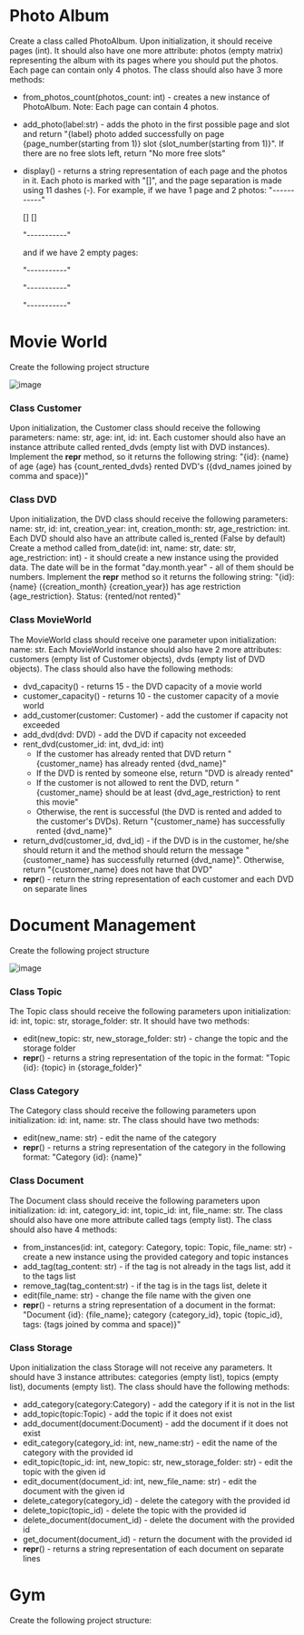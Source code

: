 # Photo Album
Create a class called PhotoAlbum. Upon initialization, it should receive pages (int). It should also have one more attribute: photos (empty matrix) representing the album with its pages where you should put the photos. Each page can contain only 4 photos.
The class should also have 3 more methods:
- from_photos_count(photos_count: int) - creates a new instance of PhotoAlbum. Note: Each page can contain 4 photos.
- add_photo(label:str) - adds the photo in the first possible page and slot and return "{label} photo added successfully on page {page_number(starting from 1)} slot {slot_number(starting from 1)}". If there are no free slots left, return "No more free slots"
- display() - returns a string representation of each page and the photos in it. Each photo is marked with "[]", and the page separation is made using 11 dashes (-). For example, if we have 1 page and 2 photos:
    "-----------"
    
    [] []

    "-----------"
    
    and if we have 2 empty pages:
    
    "-----------"
    
    "-----------"
    
    "-----------"


# Movie World
Create the following project structure

![image](https://user-images.githubusercontent.com/104040753/200648964-ce32e1e5-33bb-4c99-b96b-2330527c5da8.png)

### Class Customer
Upon initialization, the Customer class should receive the following parameters: name: str, age: int, id: int. Each customer should also have an instance attribute called rented_dvds (empty list with DVD instances).
Implement the __repr__ method, so it returns the following string: "{id}: {name} of age {age} has {count_rented_dvds} rented DVD's ({dvd_names joined by comma and space})"

### Class DVD
Upon initialization, the DVD class should receive the following parameters: name: str, id: int, creation_year: int, creation_month: str, age_restriction: int. Each DVD should also have an attribute called is_rented (False by default)
Create a method called from_date(id: int, name: str, date: str, age_restriction: int) - it should create a new instance using the provided data. The date will be in the format "day.month.year" - all of them should be numbers.
Implement the __repr__ method so it returns the following string: "{id}: {name} ({creation_month} {creation_year}) has age restriction {age_restriction}. Status: {rented/not rented}"

### Class MovieWorld
The MovieWorld class should receive one parameter upon initialization: name: str. Each MovieWorld instance should also have 2 more attributes: customers (empty list of Customer objects), dvds (empty list of DVD objects). The class should also have the following methods:
- dvd_capacity() - returns 15 - the DVD capacity of a movie world
- customer_capacity() - returns 10 - the customer capacity of a movie world
- add_customer(customer: Customer) - add the customer if capacity not exceeded
- add_dvd(dvd: DVD) - add the DVD if capacity not exceeded
- rent_dvd(customer_id: int, dvd_id: int)
    - If the customer has already rented that DVD return "{customer_name} has already rented {dvd_name}"
    - If the DVD is rented by someone else, return "DVD is already rented"
    - If the customer is not allowed to rent the DVD, return "{customer_name} should be at least {dvd_age_restriction} to rent this movie"
    - Otherwise, the rent is successful (the DVD is rented and added to the customer's DVDs). Return "{customer_name} has successfully rented {dvd_name}"
- return_dvd(customer_id, dvd_id) - if the DVD is in the customer, he/she should return it and the method should return the message "{customer_name} has successfully returned {dvd_name}". Otherwise, return "{customer_name} does not have that DVD" 
- __repr__() - return the string representation of each customer and each DVD on separate lines


# Document Management
Create the following project structure

![image](https://user-images.githubusercontent.com/104040753/200650526-fbe89cee-8850-4cb1-97cf-dcd7e8de5e2c.png)

### Class Topic
The Topic class should receive the following parameters upon initialization: id: int, topic: str, storage_folder: str. It should have two methods:
- edit(new_topic: str, new_storage_folder: str) - change the topic and the storage folder
- __repr__() - returns a string representation of the topic in the format: "Topic {id}: {topic} in {storage_folder}"

### Class Category
The Category class should receive the following parameters upon initialization: id: int, name: str. The class should have two methods:
- edit(new_name: str) - edit the name of the category
- __repr__() - returns a string representation of the category in the following format: "Category {id}: {name}"

### Class Document
The Document class should receive the following parameters upon initialization: id: int, category_id: int, topic_id: int, file_name: str. The class should also have one more attribute called tags (empty list). The class should also have 4 methods:
- from_instances(id: int, category: Category, topic: Topic, file_name: str) - create a new instance using the provided category and topic instances
- add_tag(tag_content: str) - if the tag is not already in the tags list, add it to the tags list
- remove_tag(tag_content:str) - if the tag is in the tags list, delete it
- edit(file_name: str) - change the file name with the given one
- __repr__() - returns a string representation of a document in the format: "Document {id}: {file_name}; category {category_id}, topic {topic_id}, tags: {tags joined by comma and space)}"

### Class Storage
Upon initialization the class Storage will not receive any parameters. It should have 3 instance attributes: categories (empty list), topics (empty list), documents (empty list). The class should have the following methods:
- add_category(category:Category) - add the category if it is not in the list
- add_topic(topic:Topic) - add the topic if it does not exist
- add_document(document:Document) - add the document if it does not exist
- edit_category(category_id: int, new_name:str) - edit the name of the category with the provided id
- edit_topic(topic_id: int, new_topic: str, new_storage_folder: str) - edit the topic with the given id
- edit_document(document_id: int, new_file_name: str) - edit the document with the given id
- delete_category(category_id) - delete the category with the provided id
- delete_topic(topic_id) - delete the topic with the provided id
- delete_document(document_id) - delete the document with the provided id
- get_document(document_id) - return the document with the provided id
- __repr__() - returns a string representation of each document on separate lines


# Gym
Create the following project structure:

